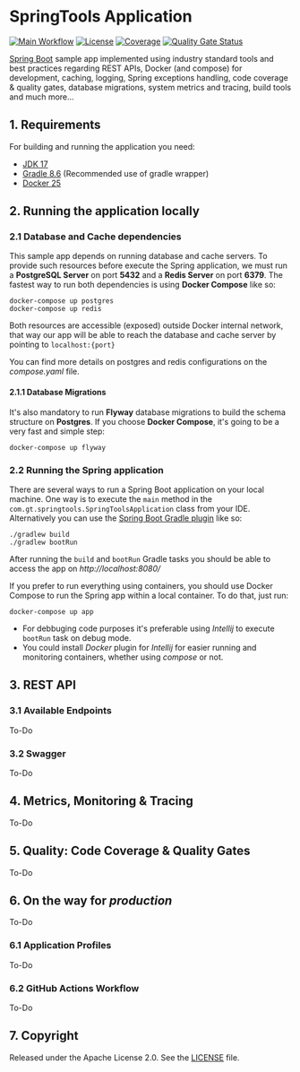 # SpringTools Application

[![Main Workflow](https://github.com/gustavotiengo/spring-boot-tools-and-patterns/actions/workflows/main.yml/badge.svg)](https://github.com/gustavotiengo/springtools/actions/workflows/main.yml)
[![License](http://img.shields.io/:license-apache-blue.svg)](http://www.apache.org/licenses/LICENSE-2.0.html)
[![Coverage](https://sonarcloud.io/api/project_badges/measure?project=gustavotiengo_springtools&metric=coverage)](https://sonarcloud.io/summary/new_code?id=gustavotiengo_springtools)
[![Quality Gate Status](https://sonarcloud.io/api/project_badges/measure?project=gustavotiengo_springtools&metric=alert_status)](https://sonarcloud.io/summary/new_code?id=gustavotiengo_springtools)

[Spring Boot](http://projects.spring.io/spring-boot/) sample app implemented using industry standard tools and best practices regarding REST APIs, 
Docker (and compose) for development, caching, logging, Spring exceptions handling, code coverage & quality gates, 
database migrations, system metrics and tracing, build tools and much more...

## 1. Requirements

For building and running the application you need:

- [JDK 17](https://openjdk.org/projects/jdk/17/)
- [Gradle 8.6](https://gradle.org/) (Recommended use of gradle wrapper)
- [Docker 25](https://docs.docker.com/engine/release-notes/25.0/)

## 2. Running the application locally

### 2.1 Database and Cache dependencies
This sample app depends on running database and cache servers. To provide such resources before execute the Spring 
application, we must run a **PostgreSQL Server** on port **5432** and a **Redis Server** on port **6379**. The fastest way to
run both dependencies is using **Docker Compose** like so:
```shell
docker-compose up postgres
docker-compose up redis
```
Both resources are accessible (exposed) outside Docker internal network, that way our app will be able to reach the 
database and cache server by pointing to `localhost:{port}`

You can find more details on postgres and redis configurations on the
_compose.yaml_ file. 

#### 2.1.1 Database Migrations
It's also mandatory to run **Flyway** database migrations to build the schema structure on **Postgres**. If you choose 
**Docker Compose**, it's going to be a very fast and simple step: 
```shell
docker-compose up flyway
```

### 2.2 Running the Spring application
There are several ways to run a Spring Boot application on your local machine. One way is to execute the `main` method
in the `com.gt.springtools.SpringToolsApplication` class from your IDE. Alternatively you can use the 
[Spring Boot Gradle plugin](https://docs.spring.io/spring-boot/docs/current/reference/html/build-tool-plugins.html#build-tool-plugins.gradle) like so:
```shell
./gradlew build
./gradlew bootRun
```
After running the `build` and `bootRun` Gradle tasks you should be able to access the app on _http://localhost:8080/_

If you prefer to run everything using containers, you should use Docker Compose to run the Spring app within a 
local container. To do that, just run:
```shell
docker-compose up app
```
- For debbuging code purposes it's preferable using _Intellij_ to execute `bootRun` task on debug mode.
- You could install _Docker_ plugin for _Intellij_ for easier running and monitoring containers, whether using _compose_ 
  or not.
## 3. REST API
### 3.1 Available Endpoints
To-Do
### 3.2 Swagger
To-Do
## 4. Metrics, Monitoring & Tracing
To-Do
## 5. Quality: Code Coverage & Quality Gates
To-Do
## 6. On the way for _production_
To-Do
### 6.1 Application Profiles
To-Do
### 6.2 GitHub Actions Workflow
To-Do
## 7. Copyright
Released under the Apache License 2.0. See the [LICENSE](https://github.com/codecentric/springboot-sample-app/blob/master/LICENSE) file.